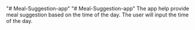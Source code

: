 "# Meal-Suggestion-app" 
"# Meal-Suggestion-app" 
The app help provide meal suggestion based on the time of the day. The user will input the time of the day.
